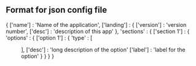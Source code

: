 ## Format for json config file
{
    ['name'] : 'Name of the application',
    ['landing'] : {
        ['version'] : 'version number',
        ['desc'] : 'description of this app'
    },
    'sections' : {
        ['section 1'] : {
            'options' : {
                ['option 1'] : {
                    'type' : [<dir><bool><flag><envvar><radio><string>],
                    ['desc'] : 'long description of the option'
                    ['label'] : 'label for the option'
                }
            }
    }
}